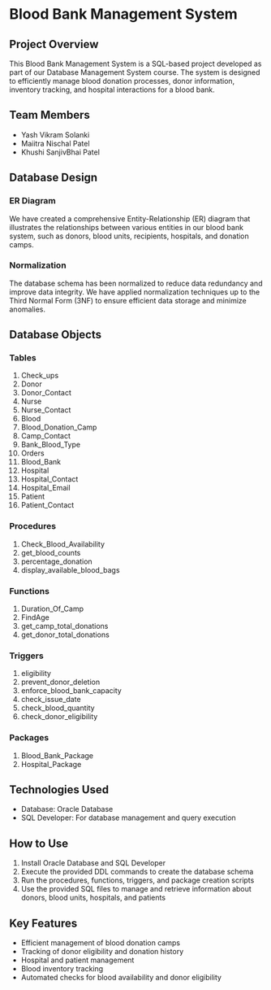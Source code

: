 # Blood Bank Management System

## Project Overview
This Blood Bank Management System is a SQL-based project developed as part of our Database Management System course. The system is designed to efficiently manage blood donation processes, donor information, inventory tracking, and hospital interactions for a blood bank.

## Team Members
- Yash Vikram Solanki
- Maiitra Nischal Patel
- Khushi SanjivBhai Patel 

## Database Design
### ER Diagram
We have created a comprehensive Entity-Relationship (ER) diagram that illustrates the relationships between various entities in our blood bank system, such as donors, blood units, recipients, hospitals, and donation camps.

### Normalization
The database schema has been normalized to reduce data redundancy and improve data integrity. We have applied normalization techniques up to the Third Normal Form (3NF) to ensure efficient data storage and minimize anomalies.

## Database Objects

### Tables
1. Check_ups
2. Donor
3. Donor_Contact
4. Nurse
5. Nurse_Contact
6. Blood
7. Blood_Donation_Camp
8. Camp_Contact
9. Bank_Blood_Type
10. Orders
11. Blood_Bank
12. Hospital
13. Hospital_Contact
14. Hospital_Email
15. Patient
16. Patient_Contact

### Procedures
1. Check_Blood_Availability
2. get_blood_counts
3. percentage_donation
4. display_available_blood_bags

### Functions
1. Duration_Of_Camp
2. FindAge
3. get_camp_total_donations
4. get_donor_total_donations

### Triggers
1. eligibility
2. prevent_donor_deletion
3. enforce_blood_bank_capacity
4. check_issue_date
5. check_blood_quantity
6. check_donor_eligibility

### Packages
1. Blood_Bank_Package
2. Hospital_Package

## Technologies Used
- Database: Oracle Database
- SQL Developer: For database management and query execution

## How to Use
1. Install Oracle Database and SQL Developer
2. Execute the provided DDL commands to create the database schema
3. Run the procedures, functions, triggers, and package creation scripts
4. Use the provided SQL files to manage and retrieve information about donors, blood units, hospitals, and patients

## Key Features
- Efficient management of blood donation camps
- Tracking of donor eligibility and donation history
- Hospital and patient management
- Blood inventory tracking
- Automated checks for blood availability and donor eligibility
